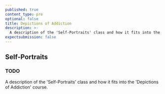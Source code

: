 ```yaml
---
published: true
content_type: pre
optional: false
title: Depictions of Addiction
description: >-
  A description of the 'Self-Portraits' class and how it fits into the 'Depictions of Addiction' course.
expectsubmission: false
---
```


## Self-Portraits

### TODO
A description of the 'Self-Portraits' class and how it fits into the 'Depictions of Addiction' course.
